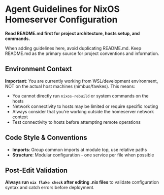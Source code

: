 # Agent Guidelines for NixOS Homeserver Configuration

**Read README.md first for project architecture, hosts setup, and commands.**

When adding guidelines here, avoid duplicating README.md.
Keep README.md as the primary source for project conventions and information.

## Environment Context

**Important**: You are currently working from WSL/development environment, NOT on the actual host machines (nimbus/fawkes). This means:

- You cannot directly run `nixos-rebuild` or system commands on the hosts
- Network connectivity to hosts may be limited or require specific routing
- Always consider that you're working outside the homeserver network context
- Test connectivity to hosts before attempting remote operations

## Code Style & Conventions

- **Imports**: Group common imports at module top, use relative paths
- **Structure**: Modular configuration - one service per file when possible

## Post-Edit Validation

**Always run `nix flake check` after editing .nix files** to validate configuration syntax and catch errors before deployment.
